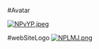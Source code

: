 #Avatar

[![NPvYP.jpeg](https://i.328888.xyz/2023/02/05/NPvYP.jpeg)](https://imgloc.com/i/NPvYP)

#webSiteLogo
[![NPLMJ.png](https://i.328888.xyz/2023/02/05/NPLMJ.png)](https://imgloc.com/i/NPLMJ)